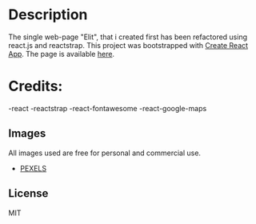 # Description

The single web-page "Elit", that i created first has been refactored using react.js and reactstrap. This project was bootstrapped with [Create React App](https://github.com/facebookincubator/create-react-app). The page is available [here](https://nagiatzi.github.io/reactElite/).

# Credits:
-react
-reactstrap
-react-fontawesome
-react-google-maps

## Images

All images used are free for personal and commercial use.
 * [PEXELS](https://www.pexels.com/)

License
----
MIT
